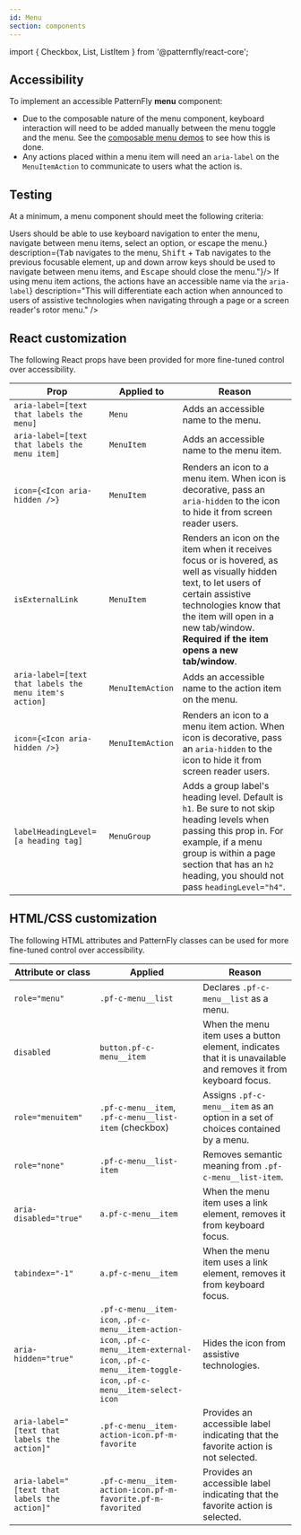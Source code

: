 ```yaml
---
id: Menu
section: components
---
```


import { Checkbox, List, ListItem } from '@patternfly/react-core';


## Accessibility

To implement an accessible PatternFly **menu** component:
- Due to the composable nature of the menu component, keyboard interaction will need to be added manually between the menu toggle and the menu. See the [composable menu demos](https://www.patternfly.org/v4/demos/composable-menu) to see how this is done.
- Any actions placed within a menu item will need an `aria-label` on the `MenuItemAction` to communicate to users what the action is.


## Testing

At a minimum, a menu component should meet the following criteria:

<List isPlain>
  <ListItem>
    <Checkbox id="menu-a11y-checkbox-1" label={<span>Users should be able to use keyboard navigation to enter the menu, navigate between menu items, select an option, or escape the menu.</span>} description={<span><kbd>Tab</kbd> navigates to the menu, <kbd>Shift</kbd> + <kbd>Tab</kbd> navigates to the previous focusable element, up and down arrow keys should be used to navigate between menu items, and <kbd>Escape</kbd> should close the menu."</span>}/>
  </ListItem>
  <ListItem>
    <Checkbox id="menu-a11y-checkbox-2" label={<span>If using menu item actions, the actions have an accessible name via the <code className="ws-code">aria-label</code></span>} description="This will differentiate each action when announced to users of assistive technologies when navigating through a page or a screen reader's rotor menu." />
  </ListItem>
</List>


## React customization

The following React props have been provided for more fine-tuned control over accessibility.

| Prop | Applied to | Reason | 
|---|---|---|
| `aria-label=[text that labels the menu]` | `Menu` | Adds an accessible name to the menu. |
| `aria-label=[text that labels the menu item]` | `MenuItem` | Adds an accessible name to the menu item. |
| `icon={<Icon aria-hidden />}`  | `MenuItem` | Renders an icon to a menu item. When icon is decorative, pass an `aria-hidden` to the icon to hide it from screen reader users. |
| `isExternalLink` | `MenuItem` | Renders an icon on the item when it receives focus or is hovered, as well as visually hidden text, to let users of certain assistive technologies know that the item will open in a new tab/window. **Required if the item opens a new tab/window**. |
| `aria-label=[text that labels the menu item's action]` | `MenuItemAction` | Adds an accessible name to the action item on the menu. |
|`icon={<Icon aria-hidden />}` | `MenuItemAction` | Renders an icon to a menu item action. When icon is decorative, pass an `aria-hidden` to the icon to hide it from screen reader users. |
| `labelHeadingLevel=[a heading tag]` | `MenuGroup` | Adds a group label's heading level. Default is `h1`. Be sure to not skip heading levels when passing this prop in. For example, if a menu group is within a page section that has an `h2` heading, you should not pass `headingLevel="h4"`. |



## HTML/CSS customization


The following HTML attributes and PatternFly classes can be used for more fine-tuned control over accessibility.

| Attribute or class | Applied | Reason |
| -- | -- | -- |
| `role="menu"` | `.pf-c-menu__list` | Declares `.pf-c-menu__list` as a menu. |
| `disabled` | `button.pf-c-menu__item` | When the menu item uses a button element, indicates that it is unavailable and removes it from keyboard focus. |
| `role="menuitem"` | `.pf-c-menu__item`, `.pf-c-menu__list-item` (checkbox) | Assigns `.pf-c-menu__item` as an option in a set of choices contained by a menu. |
| `role="none"` | `.pf-c-menu__list-item` | Removes semantic meaning from `.pf-c-menu__list-item`. |
| `aria-disabled="true"` | `a.pf-c-menu__item` | When the menu item uses a link element, removes it from keyboard focus. |
| `tabindex="-1"` | `a.pf-c-menu__item` | When the menu item uses a link element, removes it from keyboard focus. |
| `aria-hidden="true"` | `.pf-c-menu__item-icon`, `.pf-c-menu__item-action-icon`, `.pf-c-menu__item-external-icon`, `.pf-c-menu__item-toggle-icon`, `.pf-c-menu__item-select-icon` | Hides the icon from assistive technologies. |
| `aria-label="[text that labels the action]"` | `.pf-c-menu__item-action-icon.pf-m-favorite` | Provides an accessible label indicating that the favorite action is not selected. |
| `aria-label="[text that labels the action]"` | `.pf-c-menu__item-action-icon.pf-m-favorite.pf-m-favorited` | Provides an accessible label indicating that the favorite action is selected. |
